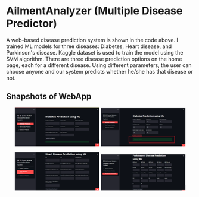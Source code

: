 # AilmentAnalyzer (Multiple Disease Predictor)
A web-based disease prediction system is shown in the code above. I trained ML models for three diseases: Diabetes, Heart disease, and Parkinson's disease. Kaggle dataset is used to train the model using the SVM algorithm. There are three disease prediction options on the home page, each for a different disease. Using different parameters, the user can choose anyone and our system predicts whether he/she has that disease or not.

## Snapshots of WebApp
<p align="center" >
<img src="./Images/Dia-1.png" alt="Diabetic 1" width="45%"/>
<img src="./Images/Dia-2.png" alt="Diabetic 1" width="45%"/>
</p>
<p align="center" >
<img src="./Images/heart-1.png" alt="Diabetic 1" width="45%"/>
<img src="./Images/parkinsons1.png" alt="Diabetic 1" width="45%"/>
</p>
